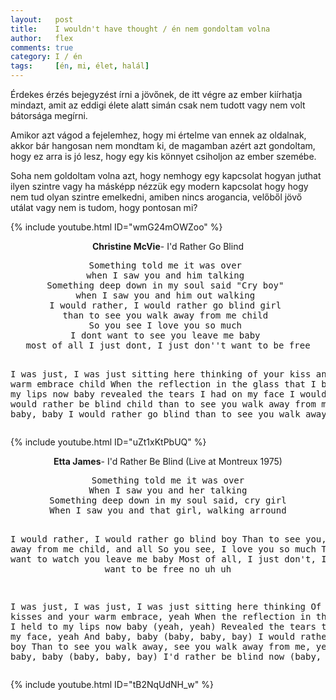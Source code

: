 ```yaml
---
layout:   post
title:    I wouldn't have thought / én nem gondoltam volna
author:   flex
comments: true
category: I / én
tags:     [én, mi, élet, halál]
---
```


Érdekes érzés bejegyzést írni a jövőnek, de itt végre az ember kiírhatja mindazt, amit az eddigi élete alatt simán csak nem tudott vagy nem volt bátorsága megírni.

Amikor azt vágod a fejelemhez, hogy mi értelme van ennek az oldalnak, akkor bár hangosan nem mondtam ki, de magamban azért azt gondoltam, hogy ez arra is jó lesz, hogy egy kis könnyet csiholjon az ember szemébe.

Soha nem goldoltam volna azt, hogy nemhogy egy kapcsolat hogyan juthat ilyen szintre vagy ha másképp nézzük egy modern kapcsolat hogy hogy nem tud olyan szintre emelkedni, amiben nincs arogancia, velőből jövő utálat vagy nem is tudom, hogy pontosan mi?

{% include youtube.html ID="wmG24mOWZoo" %}

<p><center><b>Christine McVie</b>- I'd Rather Go Blind</center></p>

<center><pre>
Something told me it was over 
when I saw you and him talking 
Something deep down in my soul said "Cry boy" 
when I saw you and him out walking 
I would rather, I would rather go blind girl 
than to see you walk away from me child 
So you see I love you so much 
I dont want to see you leave me baby 
most of all I just dont, I just don''t want to be free

I was just, I was just sitting here thinking 
of your kiss and your warm embrace child 
When the reflection in the glass 
that I been held to my lips now baby 
revealed the tears I had on my face 
I would rather, I would rather be blind child 
than to see you walk away from me 
Baby, baby, baby I would rather go blind 
than to see you walk away from me
</pre></center>

{% include youtube.html ID="uZt1xKtPbUQ" %}

<p><center><b>Etta James</b>- I'd Rather Be Blind (Live at Montreux 1975)</center></p>

<center><pre>
Something told me it was over
When I saw you and her talking
Something deep down in my soul said, cry girl
When I saw you and that girl, walking arround

I would rather, I would rather go blind boy
Than to see you, walk away from me child, and all
So you see, I love you so much
That I don't want to watch you leave me baby
Most of all, I just don't, I just don't want to be free no uh uh

I was just, I was just, I was just sitting here thinking
Of your kisses and your warm embrace, yeah
When the reflection in the glass that I held to my lips now baby (yeah, yeah)
Revealed the tears that was on my face, yeah
And baby, baby (baby, baby, bay) I would rather be blind boy 
Than to see you walk away, see you walk away from me, yeah
Baby, baby, baby (baby, baby, bay) I'd rather be blind now (baby, baby, bay)
</pre></center>

{% include youtube.html ID="tB2NqUdNH_w" %}